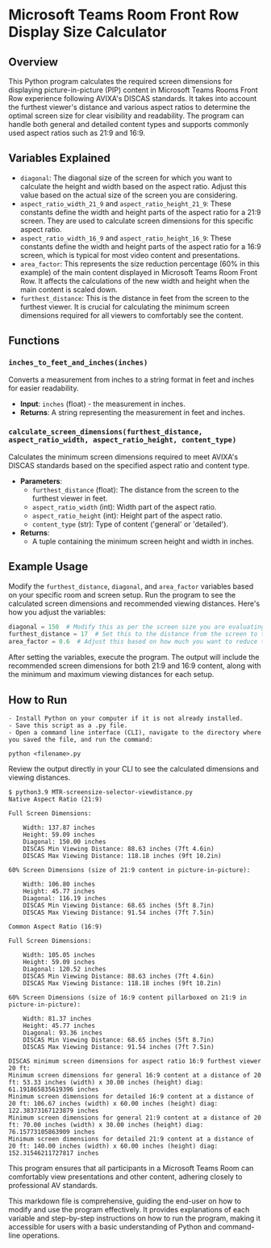 # Microsoft Teams Room Front Row Display Size Calculator

## Overview
This Python program calculates the required screen dimensions for displaying picture-in-picture (PIP) content in Microsoft Teams Rooms Front Row experience following AVIXA's DISCAS standards. It takes into account the furthest viewer's distance and various aspect ratios to determine the optimal screen size for clear visibility and readability. The program can handle both general and detailed content types and supports commonly used aspect ratios such as 21:9 and 16:9.

## Variables Explained
- `diagonal`: The diagonal size of the screen for which you want to calculate the height and width based on the aspect ratio. Adjust this value based on the actual size of the screen you are considering.
- `aspect_ratio_width_21_9` and `aspect_ratio_height_21_9`: These constants define the width and height parts of the aspect ratio for a 21:9 screen. They are used to calculate screen dimensions for this specific aspect ratio.
- `aspect_ratio_width_16_9` and `aspect_ratio_height_16_9`: These constants define the width and height parts of the aspect ratio for a 16:9 screen, which is typical for most video content and presentations.
- `area_factor`: This represents the size reduction percentage (60% in this example) of the main content displayed in Microsoft Teams Room Front Row. It affects the calculations of the new width and height when the main content is scaled down.
- `furthest_distance`: This is the distance in feet from the screen to the furthest viewer. It is crucial for calculating the minimum screen dimensions required for all viewers to comfortably see the content.

## Functions
### `inches_to_feet_and_inches(inches)`
Converts a measurement from inches to a string format in feet and inches for easier readability.
- **Input**: `inches` (float) - the measurement in inches.
- **Returns**: A string representing the measurement in feet and inches.

### `calculate_screen_dimensions(furthest_distance, aspect_ratio_width, aspect_ratio_height, content_type)`
Calculates the minimum screen dimensions required to meet AVIXA's DISCAS standards based on the specified aspect ratio and content type.
- **Parameters**:
  - `furthest_distance` (float): The distance from the screen to the furthest viewer in feet.
  - `aspect_ratio_width` (int): Width part of the aspect ratio.
  - `aspect_ratio_height` (int): Height part of the aspect ratio.
  - `content_type` (str): Type of content ('general' or 'detailed'). 
- **Returns**:
  - A tuple containing the minimum screen height and width in inches.

## Example Usage
Modify the `furthest_distance`, `diagonal`, and `area_factor` variables based on your specific room and screen setup. Run the program to see the calculated screen dimensions and recommended viewing distances. Here's how you adjust the variables:
```python
diagonal = 150  # Modify this as per the screen size you are evaluating
furthest_distance = 17  # Set this to the distance from the screen to the furthest viewer in your setup
area_factor = 0.6  # Adjust this based on how much you want to reduce the main content size
```

After setting the variables, execute the program. The output will include the recommended screen dimensions for both 21:9 and 16:9 content, along with the minimum and maximum viewing distances for each setup.

## How to Run

    - Install Python on your computer if it is not already installed.
    - Save this script as a .py file.
    - Open a command line interface (CLI), navigate to the directory where you saved the file, and run the command:

```shell
python <filename>.py
```

Review the output directly in your CLI to see the calculated dimensions and viewing distances.

```shell 
$ python3.9 MTR-screensize-selector-viewdistance.py
Native Aspect Ratio (21:9)

Full Screen Dimensions:

    Width: 137.87 inches
    Height: 59.09 inches
    Diagonal: 150.00 inches
    DISCAS Min Viewing Distance: 88.63 inches (7ft 4.6in)
    DISCAS Max Viewing Distance: 118.18 inches (9ft 10.2in)

60% Screen Dimensions (size of 21:9 content in picture-in-picture):

    Width: 106.80 inches
    Height: 45.77 inches
    Diagonal: 116.19 inches
    DISCAS Min Viewing Distance: 68.65 inches (5ft 8.7in)
    DISCAS Max Viewing Distance: 91.54 inches (7ft 7.5in)

Common Aspect Ratio (16:9)

Full Screen Dimensions:

    Width: 105.05 inches
    Height: 59.09 inches
    Diagonal: 120.52 inches
    DISCAS Min Viewing Distance: 88.63 inches (7ft 4.6in)
    DISCAS Max Viewing Distance: 118.18 inches (9ft 10.2in)

60% Screen Dimensions (size of 16:9 content pillarboxed on 21:9 in picture-in-picture):

    Width: 81.37 inches
    Height: 45.77 inches
    Diagonal: 93.36 inches
    DISCAS Min Viewing Distance: 68.65 inches (5ft 8.7in)
    DISCAS Max Viewing Distance: 91.54 inches (7ft 7.5in)

DISCAS minimum screen dimensions for aspect ratio 16:9 furthest viewer 20 ft:
Minimum screen dimensions for general 16:9 content at a distance of 20 ft: 53.33 inches (width) x 30.00 inches (height) diag: 61.191865835619396 inches
Minimum screen dimensions for detailed 16:9 content at a distance of 20 ft: 106.67 inches (width) x 60.00 inches (height) diag: 122.38373167123879 inches
Minimum screen dimensions for general 21:9 content at a distance of 20 ft: 70.00 inches (width) x 30.00 inches (height) diag: 76.15773105863909 inches
Minimum screen dimensions for detailed 21:9 content at a distance of 20 ft: 140.00 inches (width) x 60.00 inches (height) diag: 152.31546211727817 inches
```

This program ensures that all participants in a Microsoft Teams Room can comfortably view presentations and other content, adhering closely to professional AV standards.


This markdown file is comprehensive, guiding the end-user on how to modify and use the program effectively. It provides explanations of each variable and step-by-step instructions on how to run the program, making it accessible for users with a basic understanding of Python and command-line operations.
